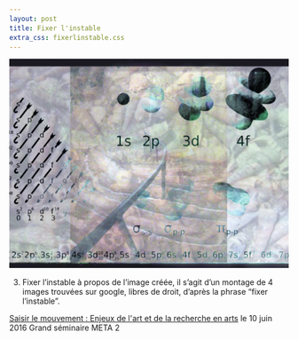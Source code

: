 ```yaml
---
layout: post
title: Fixer l'instable
extra_css: fixerlinstable.css
---
```


<img src="/img/3.fixerlinstable.jpg" alt="fixer l'instable"/>

3. Fixer l’instable
à propos de l’image créée, il s’agit d’un montage de 4 images trouvées sur google, libres de droit, d’après la phrase “fixer l’instable”.
 
 
<a href="http://www.univ-tlse2.fr/accueil/agenda/saisir-le-mouvement-enjeux-de-l-art-et-de-la-recherche-en-arts-437222.kjsp">Saisir le mouvement : Enjeux de l'art et de la recherche en arts</a> le 10 juin 2016
Grand séminaire META 2

